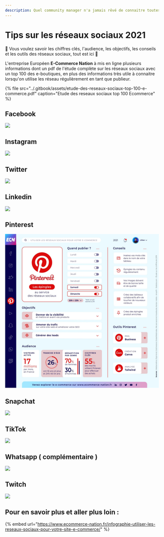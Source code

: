 ```yaml
---
description: Quel community manager n'a jamais rêvé de connaitre toutes ces informations ?
---
```


# Tips sur les réseaux sociaux 2021

🔎 Vous voulez savoir les chiffres clés, l'audience, les objectifs, les conseils et les outils des réseaux sociaux, tout est ici 🙂

L'entreprise Européen **E-Commerce Nation** à mis en ligne plusieurs informations dont un pdf de l'étude complète sur les réseaux sociaux avec un top 100 des e-boutiques, en plus des informations très utile à connaitre lorsqu'on utilise les réseau régulièrement en tant que publieur.

{% file src="../.gitbook/assets/etude-des-reseaux-sociaux-top-100-e-commerce.pdf" caption="Etude des reseaux sociaux top 100 Ecommerce" %}

## Facebook

![](../.gitbook/assets/1614240916190.jpeg)

## Instagram

![](../.gitbook/assets/1614240916374.jpeg)

## Twitter

![](../.gitbook/assets/1614240916199.jpeg)

## Linkedin

![](../.gitbook/assets/1614240916979.jpeg)

## Pinterest

![](../.gitbook/assets/1614240915351%20%281%29%20%281%29.jpeg)

## Snapchat

![](../.gitbook/assets/1614240914288.jpeg)

## TikTok

![](../.gitbook/assets/1614240916977.jpeg)

## Whatsapp \( complémentaire \)

![](../.gitbook/assets/1614240916906.jpeg)

## Twitch

![](../.gitbook/assets/1614240916871.jpeg)



## Pour en savoir plus et aller plus loin :

{% embed url="https://www.ecommerce-nation.fr/infographie-utiliser-les-reseaux-sociaux-pour-votre-site-e-commerce/" %}





